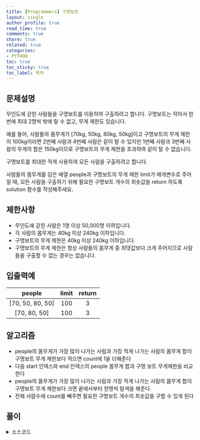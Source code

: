 ```yaml
---
title: [Programmers] 구명보트
layout: single
author_profile: true
read_time: true
comments: true
share: true
related: true
categories:
- PYTHON
toc: true
toc_sticky: true
toc_label: 목차
---
```


## 문제설명
무인도에 갇힌 사람들을 구명보트를 이용하여 구출하려고 합니다. 구명보트는 작아서 한 번에 최대 2명씩 밖에 탈 수 없고, 무게 제한도 있습니다.

예를 들어, 사람들의 몸무게가 [70kg, 50kg, 80kg, 50kg]이고 구명보트의 무게 제한이 100kg이라면 2번째 사람과 4번째 사람은 같이 탈 수 있지만 1번째 사람과 3번째 사람의 무게의 합은 150kg이므로 구명보트의 무게 제한을 초과하여 같이 탈 수 없습니다.

구명보트를 최대한 적게 사용하여 모든 사람을 구출하려고 합니다.

사람들의 몸무게를 담은 배열 people과 구명보트의 무게 제한 limit가 매개변수로 주어질 때, 모든 사람을 구출하기 위해 필요한 구명보트 개수의 최솟값을 return 하도록 solution 함수를 작성해주세요.

## 제한사항
- 무인도에 갇힌 사람은 1명 이상 50,000명 이하입니다. <br>
- 각 사람의 몸무게는 40kg 이상 240kg 이하입니다. <br>
- 구명보트의 무게 제한은 40kg 이상 240kg 이하입니다. <br>
- 구명보트의 무게 제한은 항상 사람들의 몸무게 중 최댓값보다 크게 주어지므로 사람들을 구출할 수 없는 경우는 없습니다.<br>


## 입출력예

|people|limit|return|
|:-------------------------:|:-------------------------------:|:-----------------------------:|
|[70, 50, 80, 50]|100|3|
|[70, 80, 50]|100|3|


## 알고리즘
- people의 몸무게가 가장 많이 나가는 사람과 가장 적게 나가는 사람의 몸무게 합이 구명보트 무게 제한보다 적으면 count에 1을 더해준다
- 다음 start 인덱스와 end 인덱스의 people 몸무게 합과 구명 보트 무게제한을 비교한다
- people의 몸무게가 가장 많이 나가는 사람과 가장 적게 나가는 사람의 몸무게 합이 구명보트 무게 제한보다 크면 끝에서부터 한명씩 탐색을 해준다
- 전체 사람수에 count를 빼주면 필요한 구명보트 개수의 최솟값을 구할 수 있게 된다


## 풀이

<details>
<summary>소스코드</summary>
<div markdown="1">

```python
def solution(people, limit):
    people.sort()
    count = 0
    length = len(people)
    start = 0
    end = length - 1
    
    while start < end:
        if people[start] + people[end] <= limit:
            count += 1
            start += 1
            end -= 1
        else:
            end -= 1
        
    return length - count
```
</div>
</details>


